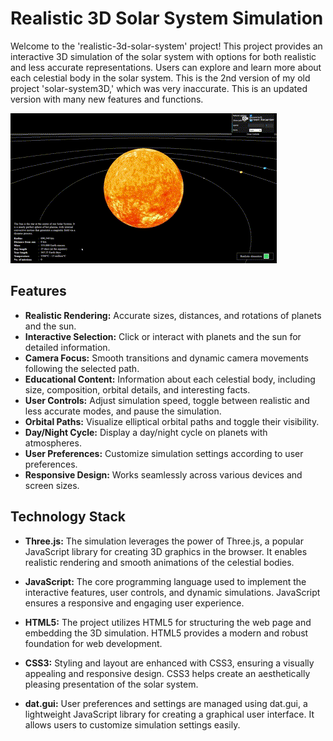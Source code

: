 # Realistic 3D Solar System Simulation

Welcome to the 'realistic-3d-solar-system' project! This project provides an interactive 3D simulation of the solar system with options for both realistic and less accurate representations. Users can explore and learn more about each celestial body in the solar system. This is the 2nd version of my old project 'solar-system3D,' which was very inaccurate. This is an updated version with many new features and functions.

<!-- Explore Realistic 3D Solar System Simulation [here](https://your-username.github.io/realistic-3d-solar-system). -->

![Alt Text](image/realistic-3D-solar-System.gif)

## Features

- **Realistic Rendering:** Accurate sizes, distances, and rotations of planets and the sun.
- **Interactive Selection:** Click or interact with planets and the sun for detailed information.
- **Camera Focus:** Smooth transitions and dynamic camera movements following the selected path.
- **Educational Content:** Information about each celestial body, including size, composition, orbital details, and interesting facts.
- **User Controls:** Adjust simulation speed, toggle between realistic and less accurate modes, and pause the simulation.
- **Orbital Paths:** Visualize elliptical orbital paths and toggle their visibility.
- **Day/Night Cycle:** Display a day/night cycle on planets with atmospheres.
- **User Preferences:** Customize simulation settings according to user preferences.
- **Responsive Design:** Works seamlessly across various devices and screen sizes.

## Technology Stack

- **Three.js:** The simulation leverages the power of Three.js, a popular JavaScript library for creating 3D graphics in the browser. It enables realistic rendering and smooth animations of the celestial bodies.

- **JavaScript:** The core programming language used to implement the interactive features, user controls, and dynamic simulations. JavaScript ensures a responsive and engaging user experience.

- **HTML5:** The project utilizes HTML5 for structuring the web page and embedding the 3D simulation. HTML5 provides a modern and robust foundation for web development.

- **CSS3:** Styling and layout are enhanced with CSS3, ensuring a visually appealing and responsive design. CSS3 helps create an aesthetically pleasing presentation of the solar system.

- **dat.gui:** User preferences and settings are managed using dat.gui, a lightweight JavaScript library for creating a graphical user interface. It allows users to customize simulation settings easily.